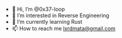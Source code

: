 - 👋 Hi, I’m @0x37-loop
- 👀 I’m interested in Reverse Engineering
- 🌱 I’m currently learning Rust
- 📫 How to reach me lxrdmata@gmail.com
